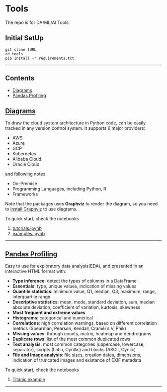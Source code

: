 # Tools
The repo is for DA/ML/AI Tools.

## Initial SetUp
```
git clone $URL
cd tools
pip install -r requirements.txt
```
---
## Contents
+ [Diagrams](#Diagrams)
+ [Pandas Profiling](#Pandas-Profiling)
    
## [Diagrams](https://diagrams.mingrammer.com/)
To draw the cloud system architecture in Python code, can be easily tracked in any version control system.
It supports 6 major providers:
+ AWS
+ Azure
+ GCP
+ Kubernetes
+ Alibaba Cloud
+ Oracle Cloud

and following notes
+ On-Premise
+ Programming Languages, including Python, R
+ Frameworks

Note that the packages uses **Graphviz** to render the diagram, so you need to 
[install Graphviz](https://graphviz.gitlab.io/download/) to use diagrams.

To quick start, check the notebooks
1. [tutorials.ipynb](https://github.com/zyunsg/tools/blob/main/notebooks/diagrams/tutorials.ipynb)
2. [examples.ipynb](https://github.com/zyunsg/tools/blob/main/notebooks/diagrams/examples.ipynb)

---

## [Pandas Profiling](https://pandas-profiling.ydata.ai/docs/master/pages/getting_started/overview.html)
Easy to use for exploratory data analysis(EDA), and presented in an interactive HTML format with:
+ **Type inference**: detect the types of columns in a DataFrame
+ **Essentials**: type, unique values, indication of missing values
+ **Quantile statistics**: minimum value, Q1, median, Q3, maximum, range, interquartile range
+ **Descriptive statistics**: mean, mode, standard deviation, sum, median absolute deviation, coefficient of variation, kurtosis, skewness
+ **Most frequent and extreme values**
+ **Histograms**: categorical and numerical
+ **Correlations**: high correlation warnings, based on different correlation metrics (Spearman, Pearson, Kendall, Cramér’s V, Phik)
+ **Missing values**: through counts, matrix, heatmap and dendrograms
+ **Duplicate rows**: list of the most common duplicated rows
+ **Text analysis**: most common categories (uppercase, lowercase, separator), scripts (Latin, Cyrillic) and blocks (ASCII, Cyrilic)
+ **File and Image analysis**: file sizes, creation dates, dimensions, indication of truncated images and existance of EXIF metadata 

To quick start, check the notebooks
1. [Titanic example](https://github.com/zyunsg/tools/blob/main/notebooks/pandas_profiling/examples.ipynb)

-------